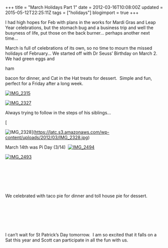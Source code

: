 +++
title = "March Holidays Part 1"
date = 2012-03-16T10:08:00Z
updated = 2015-05-12T22:25:11Z
tags = ["holidays"]
blogimport = true 
+++

I had high hopes for Feb with plans in the works for Mardi Gras and Leap Year celebrations, but the stomach bug and a business trip and well the busyness of life, put those on the back burner… perhaps another next time…

March is full of celebrations of its own, so no time to mourn the missed holidays of February… We started off with Dr Seuss’ Birthday on March 2.&#160; We had green eggs and 

ham
 
bacon for dinner, and Cat in the Hat treats for dessert.&#160; Simple and fun, perfect for a Friday after a long week.&#160; 

[![IMG_2315](https://latc.s3.amazonaws.com/wp-content/uploads/2012/03/IMG_2315.jpg "IMG_2315")](https://latc.s3.amazonaws.com/wp-content/uploads/2012/03/IMG_2315.jpg)

[![IMG_2327](https://latc.s3.amazonaws.com/wp-content/uploads/2012/03/IMG_2327.jpg "IMG_2327")](https://latc.s3.amazonaws.com/wp-content/uploads/2012/03/IMG_2327.jpg)

Always trying to follow in the steps of his siblings…

[

![IMG_2328](https://latc.s3.amazonaws.com/wp-content/uploads/2012/03/IMG_2328.jpg "IMG_2328")](https://latc.s3.amazonaws.com/wp-content/uploads/2012/03/IMG_2328.jpg)

March 14th was Pi Day (3/14)&#160; [![IMG_2494](https://latc.s3.amazonaws.com/wp-content/uploads/2012/03/IMG_2494.jpg "IMG_2494")](https://latc.s3.amazonaws.com/wp-content/uploads/2012/03/IMG_2494.jpg)

[![IMG_2493](https://latc.s3.amazonaws.com/wp-content/uploads/2012/03/IMG_2493.jpg "IMG_2493")](https://latc.s3.amazonaws.com/wp-content/uploads/2012/03/IMG_2493.jpg)

&#160;

&#160;

&#160;

We celebrated with taco pie for dinner and toll house pie for dessert. 

&#160;

&#160;

&#160;

I can’t wait for St Patrick’s Day tomorrow.&#160; I am so excited that it falls on a Sat this year and Scott can participate in all the fun with us.&#160; 
